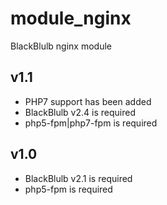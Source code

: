 module_nginx
==============

BlackBlulb nginx module


v1.1
---------------------------------
- PHP7 support has been added
- BlackBlulb v2.4 is required
- php5-fpm|php7-fpm is required


v1.0
---------------------------------
- BlackBlulb v2.1 is required
- php5-fpm is required
